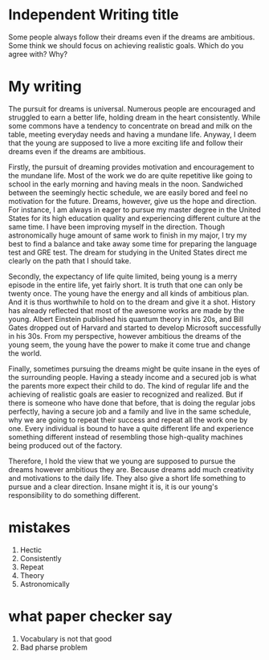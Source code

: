 # Independent Writing title
Some people always follow their dreams even if the dreams are ambitious. Some think we should focus on achieving realistic goals. Which do you agree with? Why?

# My writing

The pursuit for dreams is universal. Numerous people are encouraged and struggled to earn a better life, holding dream in the heart consistently. While some commons have a tendency to concentrate on bread and milk on the table, meeting everyday needs and having a mundane life.  Anyway, I deem that the young are supposed to live a more exciting life and follow their dreams even if the dreams are ambitious.

Firstly, the pursuit of dreaming provides motivation and encouragement to the mundane life. Most of the work we do are quite repetitive like going to school in the early morning and having meals in the noon. Sandwiched between the seemingly hectic schedule, we are easily bored and feel no motivation for the future. Dreams, however, give us the hope and direction. For instance, I am always in eager to pursue my master degree in the United States for its high education quality and experiencing different culture at the same time. I have been improving myself in the direction. Though astronomically huge amount of same work to finish in my major, I try my best to find a balance and take away some time for preparing the language test and GRE test. The dream for studying in the United States direct me clearly on the path that I should take.

Secondly, the expectancy of life quite limited, being young is a merry episode in the entire life, yet fairly short. It is truth that one can only be twenty once. The young have the energy and all kinds of ambitious plan. And it is thus worthwhile to hold on to the dream and give it a shot. History has already reflected that most of the awesome works are made by the young. Albert Einstein published his quantum theory in his 20s, and Bill Gates dropped out of Harvard and started to develop Microsoft successfully in his 30s. From my perspective, however ambitious the dreams of the young seem, the young have the power to make it come true and change the world.

Finally, sometimes pursuing the dreams might be quite insane in the eyes of the surrounding people. Having a steady income and a secured job is what the parents more expect their child to do. The kind of regular life and the achieving of realistic goals are easier to recognized and realized. But if there is someone who have done that before, that is doing the regular jobs perfectly, having a secure job and a family and live in the same schedule, why we are going to repeat their success and repeat all the work one by one. Every individual is bound to have a quite different life and experience something different instead of resembling those high-quality machines being produced out of the factory.

Therefore, I hold the view that we young are supposed to pursue the dreams however ambitious they are. Because dreams add much creativity and motivations to the daily life. They also give a short life something to pursue and a clear direction. Insane might it is, it is our young's responsibility to do something different.

# mistakes

1. Hectic
2. Consistently
3. Repeat
4. Theory
5. Astronomically

# what paper checker say
1. Vocabulary is not that good
2. Bad pharse problem
